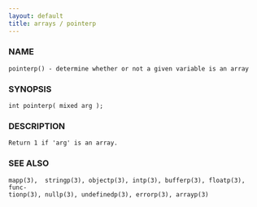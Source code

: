 ```yaml
---
layout: default
title: arrays / pointerp
---
```


### NAME

    pointerp() - determine whether or not a given variable is an array

### SYNOPSIS

    int pointerp( mixed arg );

### DESCRIPTION

    Return 1 if 'arg' is an array.

### SEE ALSO

    mapp(3),  stringp(3), objectp(3), intp(3), bufferp(3), floatp(3), func‐
    tionp(3), nullp(3), undefinedp(3), errorp(3), arrayp(3)

